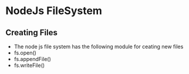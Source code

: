 # NodeJs FileSystem

## Creating Files
- The node js file system has the following module for ceating new files
- fs.open()
- fs.appendFile()
- fs.writeFile()


